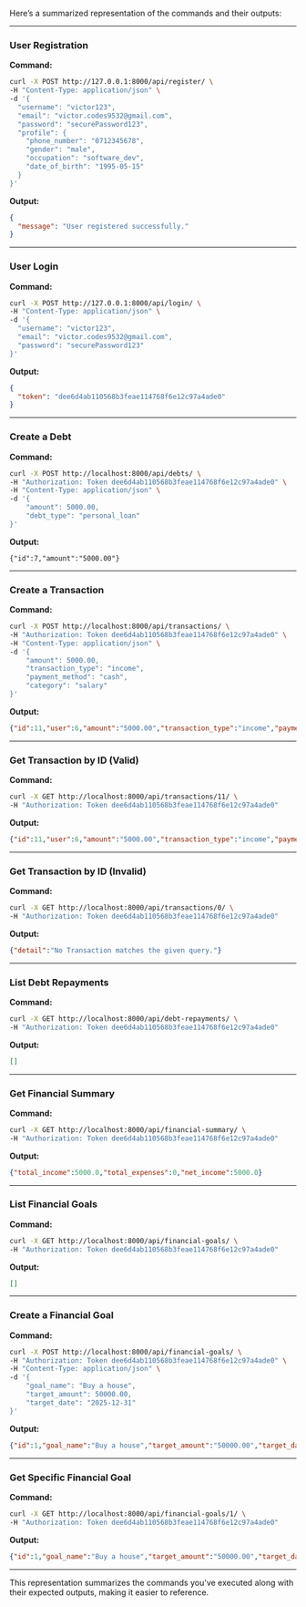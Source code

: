Here’s a summarized representation of the commands and their outputs:

---

### User Registration
**Command:**
```bash
curl -X POST http://127.0.0.1:8000/api/register/ \
-H "Content-Type: application/json" \
-d '{
  "username": "victor123",
  "email": "victor.codes9532@gmail.com",
  "password": "securePassword123",
  "profile": {
    "phone_number": "0712345678",
    "gender": "male",
    "occupation": "software_dev",
    "date_of_birth": "1995-05-15"
  }
}'
```
**Output:**
```json
{
  "message": "User registered successfully."
}
```

---

### User Login
**Command:**
```bash
curl -X POST http://127.0.0.1:8000/api/login/ \
-H "Content-Type: application/json" \
-d '{
  "username": "victor123",
  "email": "victor.codes9532@gmail.com",
  "password": "securePassword123"
}'
```
**Output:**
```json
{
  "token": "dee6d4ab110568b3feae114768f6e12c97a4ade0"
}
```

---

### Create a Debt
**Command:**
```bash
curl -X POST http://localhost:8000/api/debts/ \
-H "Authorization: Token dee6d4ab110568b3feae114768f6e12c97a4ade0" \
-H "Content-Type: application/json" \
-d '{
    "amount": 5000.00,
    "debt_type": "personal_loan"
}'
```
**Output:**
```json[work.md](work.md)
{"id":7,"amount":"5000.00"}
```

---

### Create a Transaction
**Command:**
```bash
curl -X POST http://localhost:8000/api/transactions/ \
-H "Authorization: Token dee6d4ab110568b3feae114768f6e12c97a4ade0" \
-H "Content-Type: application/json" \
-d '{
    "amount": 5000.00,
    "transaction_type": "income",
    "payment_method": "cash",
    "category": "salary"
}'
```
**Output:**
```json
{"id":11,"user":6,"amount":"5000.00","transaction_type":"income","payment_method":"cash","category":"salary"}
```

---

### Get Transaction by ID (Valid)
**Command:**
```bash
curl -X GET http://localhost:8000/api/transactions/11/ \
-H "Authorization: Token dee6d4ab110568b3feae114768f6e12c97a4ade0"
```
**Output:**
```json
{"id":11,"user":6,"amount":"5000.00","transaction_type":"income","payment_method":"cash","category":"salary"}
```

---

### Get Transaction by ID (Invalid)
**Command:**
```bash
curl -X GET http://localhost:8000/api/transactions/0/ \
-H "Authorization: Token dee6d4ab110568b3feae114768f6e12c97a4ade0"
```
**Output:**
```json
{"detail":"No Transaction matches the given query."}
```

---

### List Debt Repayments
**Command:**
```bash
curl -X GET http://localhost:8000/api/debt-repayments/ \
-H "Authorization: Token dee6d4ab110568b3feae114768f6e12c97a4ade0"
```
**Output:**
```json
[]
```

---

### Get Financial Summary
**Command:**
```bash
curl -X GET http://localhost:8000/api/financial-summary/ \
-H "Authorization: Token dee6d4ab110568b3feae114768f6e12c97a4ade0"
```
**Output:**
```json
{"total_income":5000.0,"total_expenses":0,"net_income":5000.0}
```

---

### List Financial Goals
**Command:**
```bash
curl -X GET http://localhost:8000/api/financial-goals/ \
-H "Authorization: Token dee6d4ab110568b3feae114768f6e12c97a4ade0"
```
**Output:**
```json
[]
```

---

### Create a Financial Goal
**Command:**
```bash
curl -X POST http://localhost:8000/api/financial-goals/ \
-H "Authorization: Token dee6d4ab110568b3feae114768f6e12c97a4ade0" \
-H "Content-Type: application/json" \
-d '{
    "goal_name": "Buy a house",
    "target_amount": 50000.00,
    "target_date": "2025-12-31"
}'
```
**Output:**
```json
{"id":1,"goal_name":"Buy a house","target_amount":"50000.00","target_date":"2025-12-31"}
```

---

### Get Specific Financial Goal
**Command:**
```bash
curl -X GET http://localhost:8000/api/financial-goals/1/ \
-H "Authorization: Token dee6d4ab110568b3feae114768f6e12c97a4ade0"
```
**Output:**
```json
{"id":1,"goal_name":"Buy a house","target_amount":"50000.00","target_date":"2025-12-31"}
```

---

This representation summarizes the commands you've executed along with their expected outputs, making it easier to reference.